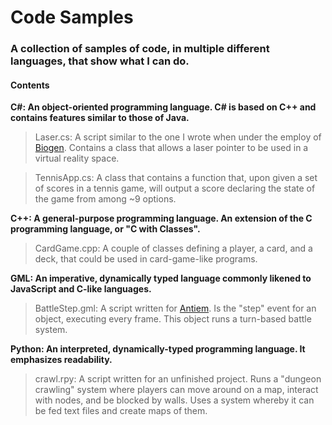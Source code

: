 # Code Samples
### A collection of samples of code, in multiple different languages, that show what I can do.

#### Contents

**C#: An object-oriented programming language. C# is based on C++ and contains features similar to those of Java.**  
>Laser.cs: A script similar to the one I wrote when under the employ of [Biogen](https://www.biogen.com/). Contains a class that allows a laser pointer to be used in a virtual reality space.

>TennisApp.cs: A class that contains a function that, upon given a set of scores in a tennis game, will output a score declaring the state of the game from among ~9 options.

**C++: A general-purpose programming language. An extension of the C programming language, or "C with Classes".**  
>CardGame.cpp: A couple of classes defining a player, a card, and a deck, that could be used in card-game-like programs.

**GML: An imperative, dynamically typed language commonly likened to JavaScript and C-like languages.**  
>BattleStep.gml: A script written for [Antiem](https://freudiancreations.website/projects/antiem). Is the "step" event for an object, executing every frame. This object runs a turn-based battle system.

**Python: An interpreted, dynamically-typed programming language. It emphasizes readability.**  
>crawl.rpy: A script written for an unfinished project. Runs a "dungeon crawling" system where players can move around on a map, interact with nodes, and be blocked by walls. Uses a system whereby it can be fed text files and create maps of them.
